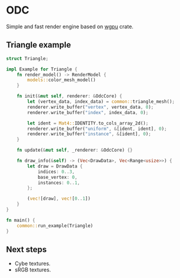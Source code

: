 # ODC

Simple and fast render engine based on [wgpu](https://github.com/gfx-rs/wgpu) crate.

## Triangle example
```rust
struct Triangle;

impl Example for Triangle {
    fn render_model() -> RenderModel {
        models::color_mesh_model()
    }

    fn init(&mut self, renderer: &OdcCore) {
        let (vertex_data, index_data) = common::triangle_mesh();
        renderer.write_buffer("vertex", vertex_data, 0);
        renderer.write_buffer("index", index_data, 0);

        let ident = Mat4::IDENTITY.to_cols_array_2d();
        renderer.write_buffer("uniform", &[ident, ident], 0);
        renderer.write_buffer("instance", &[ident], 0);
    }

    fn update(&mut self, _renderer: &OdcCore) {}

    fn draw_info(&self) -> (Vec<DrawData>, Vec<Range<usize>>) {
        let draw = DrawData {
            indices: 0..3,
            base_vertex: 0,
            instances: 0..1,
        };

        (vec![draw], vec![0..1])
    }
}

fn main() {
    common::run_example(Triangle)
}
```

## Next steps
- Cybe textures.
- sRGB textures.